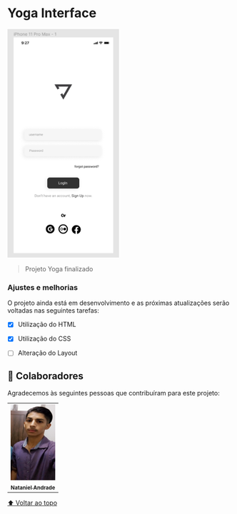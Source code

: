 # Yoga Interface



<img src="./assets/logo.png" width="250px" alt="logo-yoga" >

> Projeto Yoga finalizado


### Ajustes e melhorias

O projeto ainda está em desenvolvimento e as próximas atualizações serão voltadas nas seguintes tarefas:

- [x] Utilização do HTML
- [x] Utilização do CSS
- [ ] Alteração do Layout




## 🤝 Colaboradores

Agradecemos às seguintes pessoas que contribuíram para este projeto:

<table>
  <tr>
    <td align="center">
      <a href="https://www.linkedin.com/in/jos%C3%A9-nataniel-4764a4224/">
        <img src="./assets/niel.jpg" width="100px;" height="170" alt="Foto do Iuri Silva no GitHub"/><br>
        <sub>
          <b>Nataniel Andrade</b>
        </sub>
      </a>
  </tr>
</table>




[⬆ Voltar ao topo](#nome-do-projeto)<br>

 
